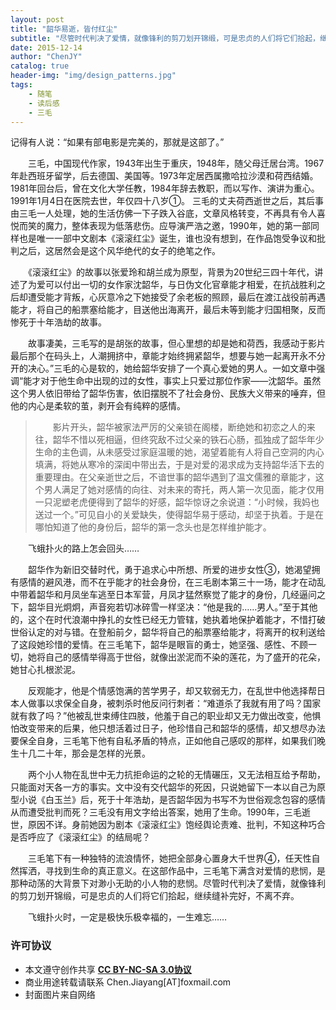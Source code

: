 ```yaml
---
layout: post
title: "韶华易逝，皆付红尘"
subtitle: "尽管时代判决了爱情，就像锋利的剪刀划开锦缎，可是忠贞的人们将它们拾起，继续缝补完好，不离不弃"
date: 2015-12-14
author: "ChenJY"
catalog: true
header-img: "img/design_patterns.jpg"
tags: 
    - 随笔
    - 读后感
    - 三毛
---
```

   记得有人说：“如果有部电影是完美的，那就是这部了。”
       
　　三毛，中国现代作家，1943年出生于重庆，1948年，随父母迁居台湾。1967年赴西班牙留学，后去德国、美国等。1973年定居西属撒哈拉沙漠和荷西结婚。1981年回台后，曾在文化大学任教，1984年辞去教职，而以写作、演讲为重心。1991年1月4日在医院去世，年仅四十八岁①。
三毛的丈夫荷西逝世之后，其后事由三毛一人处理，她的生活仿佛一下子跌入谷底，文章风格转变，不再具有令人喜悦而笑的魔力，整体表现为低落悲伤。应导演严浩之邀，1990年，她的第一部同样也是唯一一部中文剧本《滚滚红尘》诞生，谁也没有想到，在作品饱受争议和批判之后，这居然会是这个风华绝代的女子的绝笔之作。

　　《滚滚红尘》的故事以张爱玲和胡兰成为原型，背景为20世纪三四十年代，讲述了为爱可以付出一切的女作家沈韶华，与日伪文化官章能才相爱，在抗战胜利之后却遭受能才背叛，心灰意冷之下她接受了余老板的照顾，最后在渡江战役前再遇能才，将自己的船票塞给能才，目送他出海离开，最后未等到能才归国相聚，反而惨死于十年浩劫的故事。

　　故事凄美，三毛写的是胡张的故事，但心里想的却是她和荷西，我感动于影片最后那个在码头上，人潮拥挤中，章能才始终拥紧韶华，想要与她一起离开永不分开的决心。”三毛的心是软的，她给韶华安排了一个真心爱她的男人。一如文章中强调“能才对于他生命中出现的过的女性，事实上只爱过那位作家——沈韶华。虽然这个男人依旧带给了韶华伤害，依旧摆脱不了社会身份、民族大义带来的唾弃，但他的内心是柔软的茧，剥开会有纯粹的感情。

>　　影片开头，韶华被家法严厉的父亲锁在阁楼，断绝她和初恋之人的来往，韶华不惜以死相逼，但终究敌不过父亲的铁石心肠，孤独成了韶华年少生命的主色调，从未感受过家庭温暖的她，渴望着能有人将自己空洞的内心填满，将她从寒冷的深闺中带出去，于是对爱的渴求成为支持韶华活下去的重要理由。在父亲逝世之后，不谙世事的韶华遇到了温文儒雅的章能才，这个男人满足了她对感情的向往、对未来的寄托，两人第一次见面，能才仅用一只泥塑老虎便得到了韶华的好感，韶华惊讶之余说道：“小时候，我妈也送过一个。”可见自小的关爱缺失，使得韶华易于感动，却坚于执着。于是在哪怕知道了他的身份后，韶华的第一念头也是怎样维护能才。

　　飞蛾扑火的路上怎会回头……

　　韶华作为新旧交替时代，勇于追求心中所想、所爱的进步女性③，她渴望拥有感情的避风港，而不在乎能才的社会身份，在三毛剧本第三十一场，能才在动乱中带着韶华和月凤坐车逃至日本军营，月凤才猛然察觉了能才的身份，几经逼问之下，韶华目光炯炯，声音宛若切冰碎雪一样坚决：“他是我的……男人。”至于其他的，这个在时代浪潮中挣扎的女性已经无力管辖，她执着地保护着能才，不惜打破世俗认定的对与错。在登船前夕，韶华将自己的船票塞给能才，将离开的权利送给了这段她珍惜的爱情。在三毛笔下，韶华是眼盲的勇士，她坚强、感性、不顾一切，她将自己的感情举得高于世俗，就像出淤泥而不染的莲花，为了盛开的花朵，她甘心扎根淤泥。

　　反观能才，他是个情感饱满的苦学男子，却又软弱无力，在乱世中他选择帮日本人做事以求保全自身，被刺杀时他反问行刺者：“难道杀了我就有用了吗？国家就有救了吗？”他被乱世束缚住四肢，他羞于自己的职业却又无力做出改变，他惧怕改变带来的后果，他只想活着过日子，他珍惜自己和韶华的感情，却又想尽办法要保全自身，三毛笔下他有自私矛盾的特点，正如他自己感叹的那样，如果我们晚生十几二十年，那会是怎样的光景。

　　两个小人物在乱世中无力抗拒命运的之轮的无情碾压，又无法相互给予帮助，只能面对天各一方的事实。文中没有交代韶华的死因，只说她留下一本以自己为原型小说《白玉兰》后，死于十年浩劫，是否韶华因为书写不为世俗观念包容的感情从而遭受批判而死？三毛没有用文字给出答案，她用了生命。1990年，三毛逝世，原因不详。身前她因为剧本《滚滚红尘》饱经舆论责难、批判，不知这种巧合是否呼应了《滚滚红尘》的结局呢？

　　三毛笔下有一种独特的流浪情怀，她把全部身心置身大千世界④，任天性自然挥洒，寻找到生命的真正意义。在这部作品中，三毛笔下满含对爱情的悲悯，是那种动荡的大背景下对渺小无助的小人物的悲悯。尽管时代判决了爱情，就像锋利的剪刀划开锦缎，可是忠贞的人们将它们拾起，继续缝补完好，不离不弃。

　　飞蛾扑火时，一定是极快乐极幸福的，一生难忘……

### 许可协议
* 本文遵守创作共享 <a href="https://creativecommons.org/licenses/by-nc-sa/3.0/cn/" target="_blank"><b>CC BY-NC-SA 3.0协议</b></a>
* 商业用途转载请联系 Chen.Jiayang[AT]foxmail.com
* 封面图片来自网络
